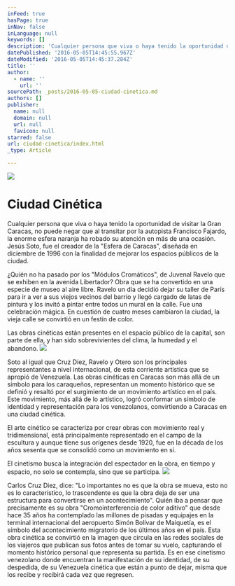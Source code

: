 ```yaml
---
inFeed: true
hasPage: true
inNav: false
inLanguage: null
keywords: []
description: 'Cualquier persona que viva o haya tenido la oportunidad de visitar la Gran Caracas, no puede negar que al transitar por la autopista Francisco Fajardo, la enorme esfera naranja ha robado su atención en más de una ocasión. Jesús Soto, fue el creador de la “Esfera de Caracas”, diseñada en diciembre de 1996 con la finalidad de mejorar los espacios públicos de la ciudad.'
datePublished: '2016-05-05T14:45:55.967Z'
dateModified: '2016-05-05T14:45:37.284Z'
title: ''
author:
  - name: ''
    url: ''
sourcePath: _posts/2016-05-05-ciudad-cinetica.md
authors: []
publisher:
  name: null
  domain: null
  url: null
  favicon: null
starred: false
url: ciudad-cinetica/index.html
_type: Article

---
```

![](https://the-grid-user-content.s3-us-west-2.amazonaws.com/720f9401-920e-4eb0-9a3a-dbe0238874cc.jpg)

# Ciudad Cinética

Cualquier persona que viva o haya tenido la oportunidad de visitar la Gran Caracas, no puede negar que al transitar por la autopista Francisco Fajardo, la enorme esfera naranja ha robado su atención en más de una ocasión. Jesús Soto, fue el creador de la "Esfera de Caracas", diseñada en diciembre de 1996 con la finalidad de mejorar los espacios públicos de la ciudad.

¿Quién no ha pasado por los "Módulos Cromáticos", de Juvenal Ravelo que se exhiben en la avenida Libertador? Obra que se ha convertido en una especie de museo al aire libre. Ravelo un día decidió dejar su taller de París para ir a ver a sus viejos vecinos del barrio y llegó cargado de latas de pintura y los invitó a pintar entre todos un mural en la calle. Fue una celebración mágica. En cuestión de cuatro meses cambiaron la ciudad, la vieja calle se convirtió en un festín de color.

Las obras cinéticas están presentes en el espacio público de la capital, son parte de ella, y han sido sobrevivientes del clima, la humedad y el abandono.
![](https://the-grid-user-content.s3-us-west-2.amazonaws.com/be2bba7d-dece-4bfa-beaf-3c7c40a4ffbc.jpg)

Soto al igual que Cruz Diez, Ravelo y Otero son los principales representantes a nivel internacional, de esta corriente artística que se apropió de Venezuela. Las obras cinéticas en Caracas son más allá de un símbolo para los caraqueños, representan un momento histórico que se definió y resaltó por el surgimiento de un movimiento artístico en el país. Este movimiento, más allá de lo artístico, logró conformar un símbolo de identidad y representación para los venezolanos, convirtiendo a Caracas en una ciudad cinética.

El arte cinético se caracteriza por crear obras con movimiento real y tridimensional, está principalmente representado en el campo de la escultura y aunque tiene sus orígenes desde 1920, fue en la década de los años sesenta que se consolidó como un movimiento en sí.

El cinetismo busca la integración del espectador en la obra, en tiempo y espacio, no solo se contempla, sino que se participa.
![](https://the-grid-user-content.s3-us-west-2.amazonaws.com/5c94822c-e553-43c0-b3ad-548664773759.jpg)

Carlos Cruz Diez, dice: "Lo importantes no es que la obra se mueva, esto no es lo característico, lo trascendente es que la obra deja de ser una estructura para convertirse en un acontecimiento". Quién iba a pensar que precisamente es su obra "Cromointerferencia de color aditivo" que desde hace 35 años ha contemplado las millones de pisadas y equipajes en la terminal internacional del aeropuerto Simón Bolívar de Maiquetía, es el símbolo del acontecimiento migratorio de los últimos años en el país. Esta obra cinética se convirtió en la imagen que circula en las redes sociales de los viajeros que publican sus fotos antes de tomar su vuelo, capturando el momento histórico personal que representa su partida. Es en ese cinetismo venezolano donde encuentran la manifestación de su identidad, de su despedida, de su Venezuela cinética que están a punto de dejar, misma que los recibe y recibirá cada vez que regresen.